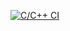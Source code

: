 [![C/C++ CI](https://github.com/Hanumanth-Reddy/ltts-miniproject/actions/workflows/c-cpp.yml/badge.svg)](https://github.com/Hanumanth-Reddy/ltts-miniproject/actions/workflows/c-cpp.yml)
